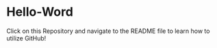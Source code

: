 # Hello-Word
Click on this Repository and navigate to the README file to learn how to utilize GitHub!


